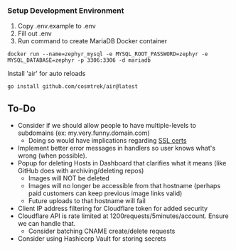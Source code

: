 ### Setup Development Environment
1) Copy .env.example to .env
2) Fill out .env
3) Run command to create MariaDB Docker container
```shell
docker run --name=zephyr_mysql -e MYSQL_ROOT_PASSWORD=zephyr -e MYSQL_DATABASE=zephyr -p 3306:3306 -d mariadb
```

Install 'air' for auto reloads
```shell
go install github.com/cosmtrek/air@latest
```

## To-Do
- Consider if we should allow people to have multiple-levels to subdomains (ex: my.very.funny.domain.com)
  - Doing so would have implications regarding [SSL certs](https://developers.cloudflare.com/ssl/edge-certificates/advanced-certificate-manager)
- Implement better error messages in handlers so user knows what's wrong (when possible).
- Popup for deleting Hosts in Dashboard that clarifies what it means (like GitHub does with archiving/deleting repos)
  - Images will NOT be deleted
  - Images will no longer be accessible from that hostname (perhaps paid customers can keep previous image links valid)
  - Future uploads to that hostname will fail
- Client IP address filtering for Cloudflare token for added security
- Cloudflare API is rate limited at 1200requests/5minutes/account. Ensure we can handle that.
  - Consider batching CNAME create/delete requests
- Consider using Hashicorp Vault for storing secrets